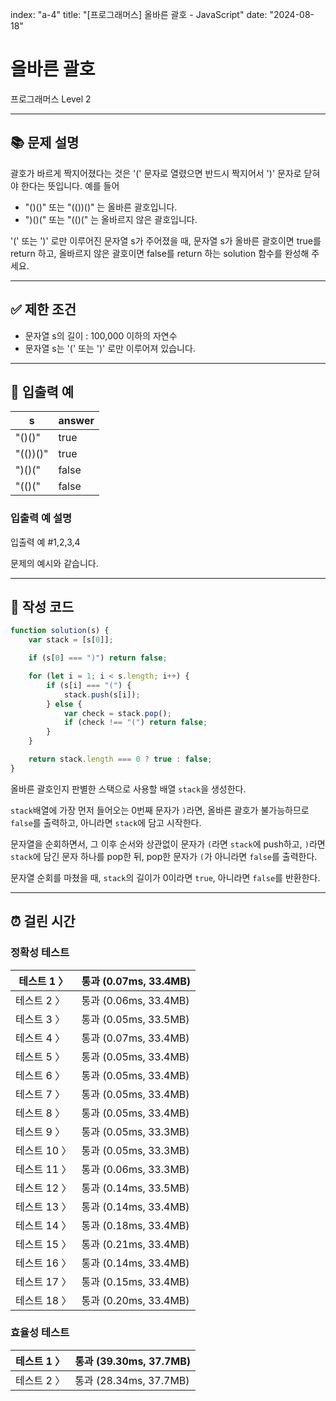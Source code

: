 index: "a-4"
title: "[프로그래머스] 올바른 괄호 - JavaScript"
date: "2024-08-18"

# 올바른 괄호

프로그래머스 Level 2

---

## 📚 문제 설명

괄호가 바르게 짝지어졌다는 것은 '(' 문자로 열렸으면 반드시 짝지어서 ')' 문자로 닫혀야 한다는 뜻입니다. 예를 들어

-   "()()" 또는 "(())()" 는 올바른 괄호입니다.
-   ")()(" 또는 "(()(" 는 올바르지 않은 괄호입니다.

'(' 또는 ')' 로만 이루어진 문자열 s가 주어졌을 때, 문자열 s가 올바른 괄호이면 true를 return 하고, 올바르지 않은 괄호이면 false를 return 하는 solution 함수를 완성해 주세요.

---

## ✅ 제한 조건

-   문자열 s의 길이 : 100,000 이하의 자연수
-   문자열 s는 '(' 또는 ')' 로만 이루어져 있습니다.

---

## 📜 입출력 예

| s        | answer |
| -------- | ------ |
| "()()"   | true   |
| "(())()" | true   |
| ")()("   | false  |
| "(()("   | false  |

### 입출력 예 설명

입출력 예 #1,2,3,4

문제의 예시와 같습니다.

---

## 📝 작성 코드

```jsx
function solution(s) {
	var stack = [s[0]];

	if (s[0] === ")") return false;

	for (let i = 1; i < s.length; i++) {
		if (s[i] === "(") {
			stack.push(s[i]);
		} else {
			var check = stack.pop();
			if (check !== "(") return false;
		}
	}

	return stack.length === 0 ? true : false;
}
```

올바른 괄호인지 판별한 스택으로 사용할 배열 `stack`을 생성한다.

`stack`배열에 가장 먼저 들어오는 0번째 문자가 `)`라면, 올바른 괄호가 불가능하므로 `false`를 출력하고, 아니라면 `stack`에 담고 시작한다.

문자열을 순회하면서, 그 이후 순서와 상관없이 문자가 `(`라면 `stack`에 push하고, `)`라면 `stack`에 담긴 문자 하나를 pop한 뒤, pop한 문자가 `(`가 아니라면 `false`를 출력한다.

문자열 순회를 마쳤을 때, `stack`의 길이가 0이라면 `true`, 아니라면 `false`를 반환한다.

---

## ⏰ 걸린 시간

### 정확성 테스트

| 테스트 1 〉  | 통과 (0.07ms, 33.4MB) |
| ------------ | --------------------- |
| 테스트 2 〉  | 통과 (0.06ms, 33.4MB) |
| 테스트 3 〉  | 통과 (0.05ms, 33.5MB) |
| 테스트 4 〉  | 통과 (0.07ms, 33.4MB) |
| 테스트 5 〉  | 통과 (0.05ms, 33.4MB) |
| 테스트 6 〉  | 통과 (0.05ms, 33.4MB) |
| 테스트 7 〉  | 통과 (0.05ms, 33.4MB) |
| 테스트 8 〉  | 통과 (0.05ms, 33.4MB) |
| 테스트 9 〉  | 통과 (0.05ms, 33.3MB) |
| 테스트 10 〉 | 통과 (0.05ms, 33.3MB) |
| 테스트 11 〉 | 통과 (0.06ms, 33.3MB) |
| 테스트 12 〉 | 통과 (0.14ms, 33.5MB) |
| 테스트 13 〉 | 통과 (0.14ms, 33.4MB) |
| 테스트 14 〉 | 통과 (0.18ms, 33.4MB) |
| 테스트 15 〉 | 통과 (0.21ms, 33.4MB) |
| 테스트 16 〉 | 통과 (0.14ms, 33.4MB) |
| 테스트 17 〉 | 통과 (0.15ms, 33.4MB) |
| 테스트 18 〉 | 통과 (0.20ms, 33.4MB) |

### 효율성 테스트

| 테스트 1 〉 | 통과 (39.30ms, 37.7MB) |
| ----------- | ---------------------- |
| 테스트 2 〉 | 통과 (28.34ms, 37.7MB) |
